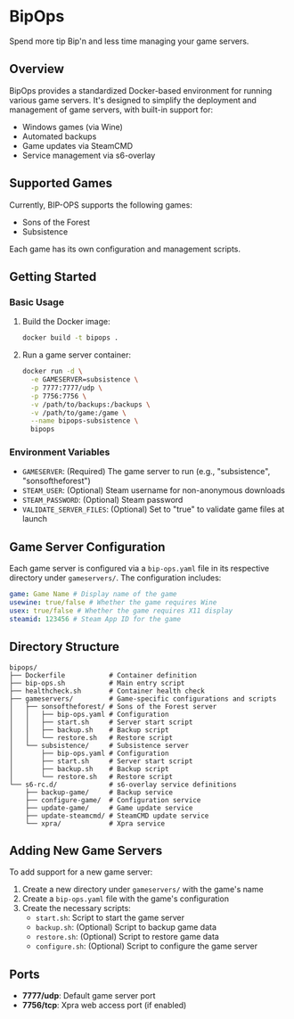 # BipOps

Spend more tip Bip'n and less time managing your game servers.

## Overview

BipOps provides a standardized Docker-based environment for running various game servers. It's designed to simplify the deployment and management of game servers, with built-in support for:

- Windows games (via Wine)
- Automated backups
- Game updates via SteamCMD
- Service management via s6-overlay

## Supported Games

Currently, BIP-OPS supports the following games:

- Sons of the Forest
- Subsistence

Each game has its own configuration and management scripts.

## Getting Started

### Basic Usage

1. Build the Docker image:

   ```bash
   docker build -t bipops .
   ```

2. Run a game server container:
   ```bash
   docker run -d \
     -e GAMESERVER=subsistence \
     -p 7777:7777/udp \
     -p 7756:7756 \
     -v /path/to/backups:/backups \
     -v /path/to/game:/game \
     --name bipops-subsistence \
     bipops
   ```

### Environment Variables

- `GAMESERVER`: (Required) The game server to run (e.g., "subsistence", "sonsoftheforest")
- `STEAM_USER`: (Optional) Steam username for non-anonymous downloads
- `STEAM_PASSWORD`: (Optional) Steam password
- `VALIDATE_SERVER_FILES`: (Optional) Set to "true" to validate game files at launch

## Game Server Configuration

Each game server is configured via a `bip-ops.yaml` file in its respective directory under `gameservers/`. The configuration includes:

```yaml
game: Game Name # Display name of the game
usewine: true/false # Whether the game requires Wine
usex: true/false # Whether the game requires X11 display
steamid: 123456 # Steam App ID for the game
```

## Directory Structure

```
bipops/
├── Dockerfile           # Container definition
├── bip-ops.sh           # Main entry script
├── healthcheck.sh       # Container health check
├── gameservers/         # Game-specific configurations and scripts
│   ├── sonsoftheforest/ # Sons of the Forest server
│   │   ├── bip-ops.yaml # Configuration
│   │   ├── start.sh     # Server start script
│   │   ├── backup.sh    # Backup script
│   │   └── restore.sh   # Restore script
│   └── subsistence/     # Subsistence server
│       ├── bip-ops.yaml # Configuration
│       ├── start.sh     # Server start script
│       ├── backup.sh    # Backup script
│       └── restore.sh   # Restore script
└── s6-rc.d/             # s6-overlay service definitions
    ├── backup-game/     # Backup service
    ├── configure-game/  # Configuration service
    ├── update-game/     # Game update service
    ├── update-steamcmd/ # SteamCMD update service
    └── xpra/            # Xpra service
```

## Adding New Game Servers

To add support for a new game server:

1. Create a new directory under `gameservers/` with the game's name
2. Create a `bip-ops.yaml` file with the game's configuration
3. Create the necessary scripts:
   - `start.sh`: Script to start the game server
   - `backup.sh`: (Optional) Script to backup game data
   - `restore.sh`: (Optional) Script to restore game data
   - `configure.sh`: (Optional) Script to configure the game server

## Ports

- **7777/udp**: Default game server port
- **7756/tcp**: Xpra web access port (if enabled)
